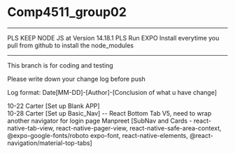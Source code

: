 # Comp4511_group02

---

PLS KEEP NODE JS at Version 14.18.1
PLS Run EXPO Install everytime you pull from github
to install the node_modules

---

This branch is for coding and testing

Please write down your change log before push

Log format: Date[MM-DD]-[Author]-[Conclusion of what u have change]

10-22 Carter [Set up Blank APP] <br />
10-28 Carter [Set up Basic_Nav] -- React Bottom Tab V5, need to wrap another navigator for login page
Manpreet [SubNav and Cards - react-native-tab-view, react-native-pager-view, react-native-safe-area-context, @expo-google-fonts/roboto expo-font, react-native-elements, @react-navigation/material-top-tabs]
